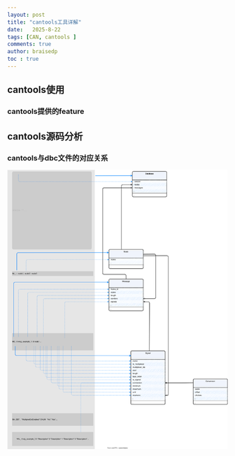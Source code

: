 ```yaml
---
layout: post
title: "cantools工具详解"
date:   2025-8-22
tags: [CAN, cantools ]
comments: true
author: braisedp
toc : true
---
```


<!-- more -->

## cantools使用

### cantools提供的feature

## cantools源码分析
### cantools与dbc文件的对应关系

![def map](../images/2025-8-22-cantools/defmap.svg)